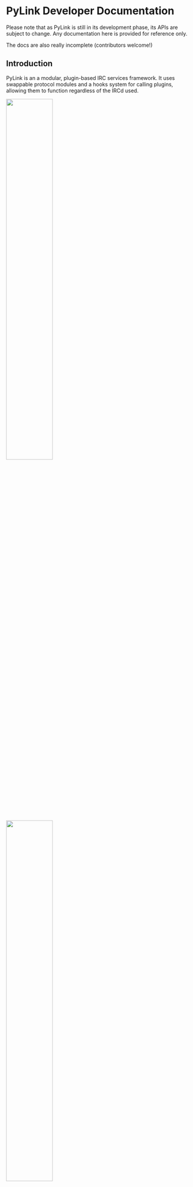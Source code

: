 # PyLink Developer Documentation

Please note that as PyLink is still in its development phase, its APIs are subject to change.
Any documentation here is provided for reference only.

The docs are also really incomplete (contributors welcome!)

## Introduction

PyLink is an a modular, plugin-based IRC services framework. It uses swappable protocol modules and a hooks system for calling plugins, allowing them to function regardless of the IRCd used.

<img src="core-structure.png" width="50%" height="50%"> <img src="protocol-modules.png" width="50%" height="50%">

## Contents

- [Writing plugins for PyLink](writing-plugins.md)
- [PyLink protocol module specification](pmodule-spec.md)
- [PyLink hooks reference](hooks-reference.md)
- [Supported named channel modes](channel-modes.csv)
- [Supported named user modes](user-modes.csv)
- [Services bot API/Creating your own service bots](services-api.md)
- [Release Process for PyLink](release-process.md)

### Future topics (not yet available)
- [Writing tests for PyLink modules](writing-tests.md)

